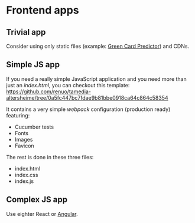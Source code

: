 # Frontend apps

## Trivial app

Consider using only static files (example: [Green Card Predictor](https://github.com/renuo/green-card-probability-frontend))
and CDNs.

## Simple JS app

If you need a really simple JavaScript application and you need more than just an *index.html*, you can checkout this template:
https://github.com/renuo/tamedia-altersheime/tree/0a5fc447bc7fdae9b81bbe0918ca64c864c58354

It contains a very simple *webpack* configuration (production ready) featuring:

* Cucumber tests
* Fonts
* Images
* Favicon

The rest is done in these three files:

* index.html
* index.css
* index.js

## Complex JS app

Use eighter React or [Angular](../angular/README.md).
